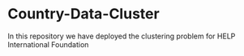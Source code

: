 # Country-Data-Cluster
In this repository we have deployed the clustering problem for HELP International Foundation
